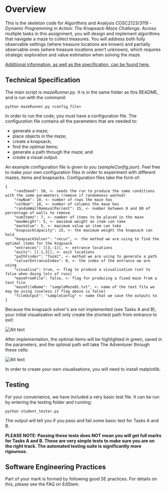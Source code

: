 # Overview

This is the skeleton code for Algorithms and Analysis COSC2123/3119 - *Dynamic Programming in Action: The Knapsack-Maze Challenge*. Across multiple tasks in this assignment, you will design and implement algorithms that navigate a maze to collect treasures. You will address both fully observable settings (where treasure
locations are known) and partially observable ones (where treasure locations aren’t unknown),
which requires strategic exploration and value estimation when solving the maze.

[Additional information, as well as the specification, can be found here.](https://rmit.instructure.com/courses/141229/assignments/1076865)

## Technical Specification

The main script is *mazeRunner.py*. It is in the same folder as this README, and is run with the command:

```python mazeRunner.py <config_file>```

In order to run the code, you must have a configuration file. The configuration file contains all the parameters that are needed to:
- generate a maze;
- place objects in the maze;
- create a knapsack;
- find the optimal items;
- generate a path through the maze; and
- create a visual output.

An example configuration file is given to you (*sampleConfig.json*). Feel free to make your own configuration files in order to experiment with different mazes, items and knapsacks. Configuration files take the form of:
```
{
    "randSeed": 50, <- seeds the run to produce the same conditions with the same parameters (remove if randomness wanted)
    "rowNum": 10, <- number of rows the maze has
    "colNum": 10, <- number of columns the maze has
    "randomWallRemovalPercent": 15, <- number between 0 and 80 of percentage of walls to remove
    "numItems": 7, <- number of items to be placed in the maze
    "maxWeight": 5, <- maximum weight an item can take
    "maxValue": 5, <- maximum value an item can take
    "knapsackCapacity": 15, <- the maximum weight the knapsack can hold
    "knapsackSolver": "recur", <- the method we are using to find the optimal items for the knapsack
    "entrances": [[3,-1]], <- entrance locations
    "exits": [[-1,3]], <- exit locations
    "pathFinder": "TaskC", <- method we are using to generate a path
    "solverEntranceIndex": 0, <- the index of the entrance we are using
    "visualise": true, <- flag to produce a visualisation (set to false when doing lots of runs)
    "mazeFromFile": false, <- flag for producing a fixed maze from a text file
    "mazeFileName": "sampleMaze01.txt", <- name of the text file we may be using (useless if flag above is false)
    "fileOutput": "sampleConfig" <- name that we save the outputs to
}
```

Because the knapsack solver's are not implemented (see Tasks A and B), your initial visualisation will only create the shortest path from entrance to exit:

![Alt text](testing/example_viz/example_viz_bad.png)

After implementation, the optimal items will be highlighted in green, saved in the parameters, and the optimal path will take The Adventurer through these cells:

![Alt text](testing/example_viz/example_viz.png)

In order to create your own visualisations, you will need to install matplotlib.

## Testing

For your convenience, we have included a very basic test file. It can be run by entering the testing folder and running:

```python student_tester.py```

The output will tell you if you pass and fail some basic test for Tasks A and B.

**PLEASE NOTE: Passing these tests does NOT mean you will get full marks for Tasks A and B. These are very simple tests to make sure you are on the right track. The automated testing suite is significantly more rigourous.**

## Software Engineering Practices

Part of your mark is formed by following good SE practices. For details on this, please see the FAQ on EdStem.
